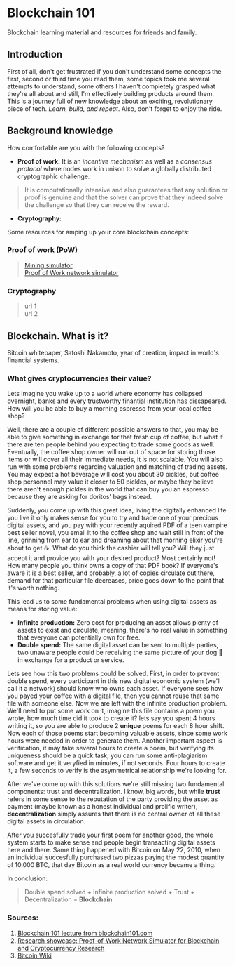 # Blockchain 101

Blockchain learning material and resources for friends and family.

## Introduction

First of all, don't get frustrated if you don't understand some concepts the first, 
second or third time you read them, some topics took me several attempts to understand, 
some others I haven't completely grasped what they're all about and still, I'm effectively
building products around them. This is a journey full of new knowledge about an exciting, 
revolutionary piece of tech. _Learn, build, and repeat_. Also, don't forget to enjoy the ride.

## Background knowledge

How comfortable are you with the following concepts?
+ **Proof of work:** It is an _incentive mechanism_ as well as a _consensus protocol_ 
where nodes work in unison to solve a globally distributed cryptographic challenge.
> It is computationally intensive and also guarantees that any solution or proof
> is genuine and that the solver can prove that they indeed solve the challenge
> so that they can receive the reward.
+ **Cryptography:**

Some resources for amping up your core blockchain concepts:

### Proof of work (PoW)

> [Mining simulator](https://blockchain-academy.hs-mittweida.de/2021/05/proof-of-work-simulator/)  
> [Proof of Work network simulator](src/pow-simulator.md)  

### Cryptography

> url 1  
> url 2

## Blockchain. What is it?

Bitcoin whitepaper, Satoshi Nakamoto, year of creation, impact in world's financial systems.

### What gives cryptocurrencies their value?

Lets imagine you wake up to a world where economy has collapsed overnight, 
banks and every trustworthy finantial institution has dissapeared. How will you be able to 
buy a morning espresso from your local coffee shop? 

Well, there are a couple of different possible answers to that, you may be able to give
something in exchange for that fresh cup of coffee, but what if there are
ten people behind you expecting to trade some goods as well. Eventually, the coffee shop owner
will run out of space for storing those items or will cover all their immediate needs, it is not scalable.
You will also run with some problems regarding valuation and matching of trading assets. You may expect
a hot beverage will cost you about 30 pickles, but coffee shop personnel may value it closer to 50
pickles, or maybe they believe there aren't enough pickles in the world that can buy you an espresso
because they are asking for doritos' bags instead.

Suddenly, you come up with this great idea, living the digitally enhanced life you live it only makes sense
for you to try and trade one of your precious digital assets, and you pay with your recently aquired PDF of a teen vampire 
best seller novel, you email it to the coffee shop and wait still in front of the line, grinning from ear to ear and 
dreaming about that morning elixir you're about to get ☕️. What do you think the cashier will tell you? Will they just accept 
it and provide you with your desired product? Most certainly not! How many people you think owns a copy of that PDF book? 
If everyone's aware it is a best seller, and probably, a lot of copies circulate out there, demand for that particular 
file decreases, price goes down to the point that it's worth nothing.

This lead us to some fundamental problems when using digital assets as means for storing value: 
+ **Infinite production:** Zero cost for producing an asset allows plenty of assets to exist and circulate,
meaning, there's no real value in something that everyone can potentially own for free.
+ **Double spend:** The same digital asset can be sent to multiple parties, two unaware people could be receiving
the same picture of your dog 🐶 in exchange for a product or service.

Lets see how this two problems could be solved. First, in order to prevent double spend, every participant in 
this new digital economic system (we'll call it a network) should know who owns each asset. If everyone sees 
how you payed your coffee with a digital file, then you cannot reuse that same file with someone else.
Now we are left with the infinite production problem. We'll need to put some work on it, imagine this file contains
a poem you wrote, how much time did it took to create it? lets say you spent 4 hours writing it, so you are able to
produce 2 **unique** poems for each 8 hour shift. Now each of those poems start becoming valuable assets, since some
work hours were needed in order to generate them. Another important aspect is verification, it may take several
hours to create a poem, but verifying its uniqueness should be a quick task, you can run some anti-plagiarism 
software and get it veryfied in minutes, if not seconds. Four hours to create it, a few seconds to verify is the
asymmetrical relationship we're looking for.

After we've come up with this solutions we're still missing two fundamental components: trust and decentralization.
I know, big words, but while **trust** refers in some sense to the reputation of the party providing the asset as 
payment (maybe known as a honest individual and prolific writer), **decentralization** simply assures that there 
is no central owner of all these digital assets in circulation.

After you succesfully trade your first poem for another good, the whole system starts to make sense and people begin
transacting digital assets here and there. 
Same thing happened with Bitcoin on May 22, 2010, when an individual succesfully purchased two pizzas paying the 
modest quantity of 10,000 BTC, that day Bitcoin as a real world currency became a thing.

In conclusion:
> Double spend solved + Infinite production solved + Trust + Decentralization = **Blockchain** 


### Sources:

1. [Blockchain 101 lecture from blockchain101.com](https://blockchain101.com/courses/)
2. [Research showcase: Proof-of-Work Network Simulator for Blockchain and Cryptocurrency Research](https://www.youtube.com/watch?v=kYQBPAZRYlc)
3. [Bitcoin Wiki](https://en.bitcoin.it/wiki/Main_Page)
